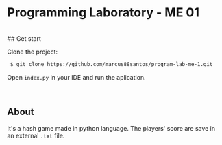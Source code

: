# Programming Laboratory - ME 01
<br>
## Get start

Clone the project:

```bash
 $ git clone https://github.com/marcus88santos/program-lab-me-1.git
```

Open ```index.py``` in your IDE and run the aplication.

<br>

## About

It's a hash game made in python language. The players' score are save in an external ```.txt``` file.
